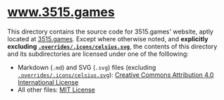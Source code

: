 # www.3515.games

This directory contains the source code for 3515.games' website, aptly located at [3515.games](https://3515.games).
Except where otherwise noted, and **explicitly excluding 
[`.overrides/.icons/celsius.svg`](.overrides/.icons/celsius.svg)**, the contents of this directory and its 
subdirectories are licensed under one of the folllowing:

- Markdown (`.md`) and SVG (`.svg`) files (excluding [`.overrides/.icons/celsius.svg`](.overrides/.icons/celsius.svg)): [Creative Commons Attribution 4.0 International License](licenses/CC-BY-4.0.md)
- All other files: [MIT License](licenses/MIT.md)